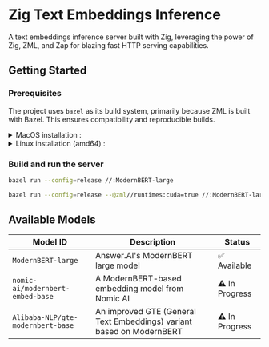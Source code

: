 # Zig Text Embeddings Inference

A text embeddings inference server built with Zig, leveraging the power of Zig, ZML, and Zap for blazing fast HTTP serving capabilities.

## Getting Started

### Prerequisites

The project uses `bazel` as its build system, primarily because ZML is built with Bazel. This ensures compatibility and reproducible builds.

<details><summary>
MacOS installation :
</summary>

```bash
brew install bazelisk
```
</details>

<details><summary>
Linux installation (amd64) :
</summary>

```bash
curl -L -o /usr/local/bin/bazel 'https://github.com/bazelbuild/bazelisk/releases/download/v1.25.0/bazelisk-linux-amd64'
chmod +x /usr/local/bin/bazel
```
</details>


### Build and run the server

```bash
bazel run --config=release //:ModernBERT-large
```

```bash
bazel run --config=release --@zml//runtimes:cuda=true //:ModernBERT-large
```

## Available Models

| Model ID | Description | Status |
|----------|-------------|--------|
| `ModernBERT-large` | Answer.AI's ModernBERT large model | ✅ Available |
| `nomic-ai/modernbert-embed-base` | A ModernBERT-based embedding model from Nomic AI | ⚠️ In Progress |
| `Alibaba-NLP/gte-modernbert-base` | An improved GTE (General Text Embeddings) variant based on ModernBERT | ⚠️ In Progress |
